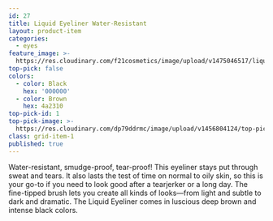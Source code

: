```yaml
---
id: 27
title: Liquid Eyeliner Water-Resistant
layout: product-item
categories:
  - eyes
feature_image: >-
  https://res.cloudinary.com/f21cosmetics/image/upload/v1475046517/liquid-eyeliner_b2sa1w.jpg
top-pick: false
colors:
  - color: Black
    hex: '000000'
  - color: Brown
    hex: 4a2310
top-pick-id: 1
top-pick-image: >-
  https://res.cloudinary.com/dp79ddrmc/image/upload/v1456804124/top-pick/liquidEyeLiner.jpg
class: grid-item-1
published: true
---
```

Water-resistant, smudge-proof, tear-proof! This eyeliner stays put through sweat and tears. It also lasts the test of time on normal to oily skin, so this is your go-to if you need to look good after a tearjerker or a long day. The fine-tipped brush lets you create all kinds of looks—from light and subtle to dark and dramatic. The Liquid Eyeliner comes in luscious deep brown and intense black colors.
